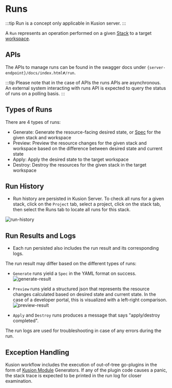 # Runs

:::tip
Run is a concept only applicable in Kusion server.
:::

A `Run` represents an operation performed on a given [Stack](./2-stack/1-overview.md) to a target [workspace](./4-workspace/1-overview.md). 

## APIs

The APIs to manage runs can be found in the swagger docs under `{server-endpoint}/docs/index.html#/run`.

:::tip
Please note that in the case of APIs the runs APIs are asynchronous. An external system interacting with runs API is expected to query the status of runs on a polling basis.
:::

## Types of Runs

There are 4 types of runs:

- Generate: Generate the resource-facing desired state, or [Spec](./6-specs.md) for the given stack and workspace
- Preview: Preview the resource changes for the given stack and workspace based on the difference between desired state and current state
- Apply: Apply the desired state to the target workspace
- Destroy: Destroy the resources for the given stack in the target workspace

## Run History

- Run history are persisted in Kusion Server. To check all runs for a given stack, click on the `Project` tab, select a project, click on the stack tab, then select the Runs tab to locate all runs for this stack.

![run-history](/img/docs/concept/run-history.png)

## Run Results and Logs

- Each run persisted also includes the run result and its corresponding logs.

The run result may differ based on the different types of runs:

- `Generate` runs yield a `Spec` in the YAML format on success.
![generate-result](/img/docs/concept/generate-result.png)

- `Preview` runs yield a structured json that represents the resource changes calculated based on desired state and current state. In the case of a developer portal, this is visualized with a left-right comparison.
![preview-result](/img/docs/concept/preview-result.png)

- `Apply` and `Destroy` runs produces a message that says "apply/destroy completed".

The run logs are used for troubleshooting in case of any errors during the run.

## Exception Handling

Kusion workflow includes the execution of out-of-tree go-plugins in the form of [Kusion Module](../3-concepts/3-module/1-overview.md) Generators. If any of the plugin code causes a panic, the stack trace is expected to be printed in the run log for closer examination.
